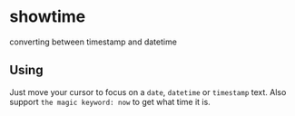 # showtime

converting between timestamp and datetime

## Using

Just move your cursor to focus on a `date`, `datetime` or `timestamp` text. Also support `the magic keyword: now` to get what time it is.
